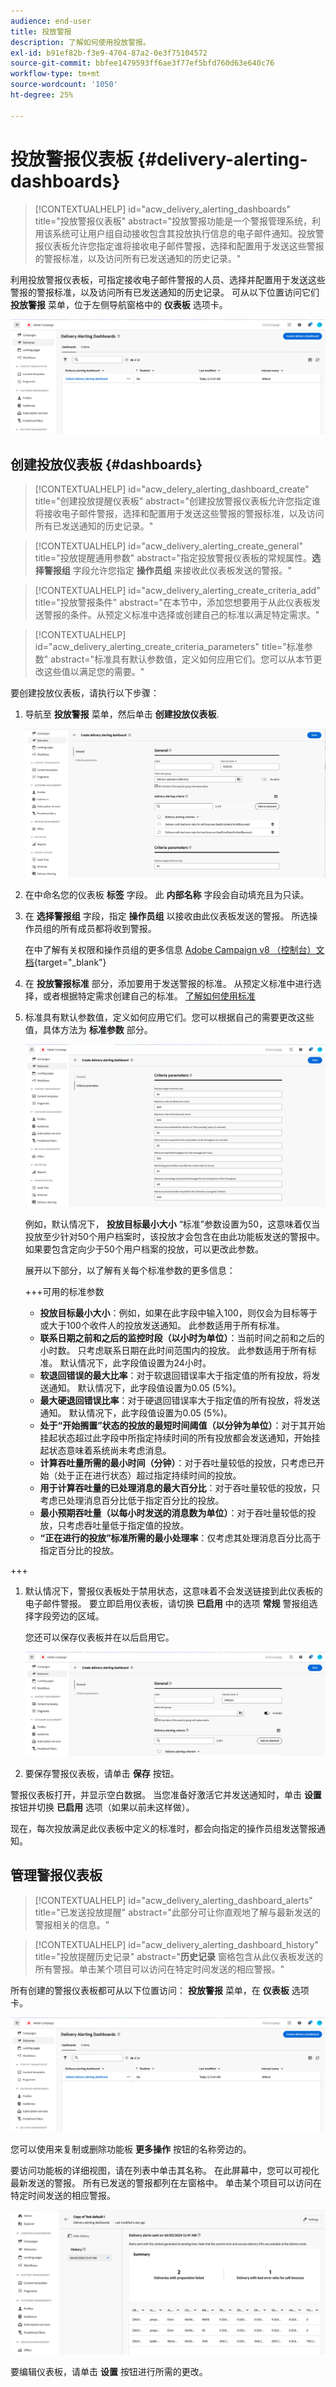 ```yaml
---
audience: end-user
title: 投放警报
description: 了解如何使用投放警报。
exl-id: b91ef82b-f3e9-4704-87a2-0e3f75104572
source-git-commit: bbfee1479593ff6ae3f77ef5bfd760d63e640c76
workflow-type: tm+mt
source-wordcount: '1050'
ht-degree: 25%

---
```


# 投放警报仪表板 {#delivery-alerting-dashboards}

>[!CONTEXTUALHELP]
>id="acw_delivery_alerting_dashboards"
>title="投放警报仪表板"
>abstract="投放警报功能是一个警报管理系统，利用该系统可让用户组自动接收包含其投放执行信息的电子邮件通知。投放警报仪表板允许您指定谁将接收电子邮件警报，选择和配置用于发送这些警报的警报标准，以及访问所有已发送通知的历史记录。"

利用投放警报仪表板，可指定接收电子邮件警报的人员、选择并配置用于发送这些警报的警报标准，以及访问所有已发送通知的历史记录。 可从以下位置访问它们 **投放警报** 菜单，位于左侧导航窗格中的 **仪表板** 选项卡。

![](assets/alerting-dashboard-list.png)

## 创建投放仪表板 {#dashboards}

>[!CONTEXTUALHELP]
>id="acw_delery_alerting_dashboard_create"
>title="创建投放提醒仪表板"
>abstract="创建投放警报仪表板允许您指定谁将接收电子邮件警报，选择和配置用于发送这些警报的警报标准，以及访问所有已发送通知的历史记录。"

>[!CONTEXTUALHELP]
>id="acw_delivery_alerting_create_general"
>title="投放提醒通用参数"
>abstract="指定投放警报仪表板的常规属性。**选择警报组** 字段允许您指定 **操作员组** 来接收此仪表板发送的警报。"

>[!CONTEXTUALHELP]
>id="acw_delivery_alerting_create_criteria_add"
>title="投放警报条件"
>abstract="在本节中，添加您想要用于从此仪表板发送警报的条件。从预定义标准中选择或创建自己的标准以满足特定需求。"

>[!CONTEXTUALHELP]
>id="acw_delivery_alerting_create_criteria_parameters"
>title="标准参数"
>abstract="标准具有默认参数值，定义如何应用它们。您可以从本节更改这些值以满足您的需要。"

要创建投放仪表板，请执行以下步骤：

1. 导航至 **投放警报** 菜单，然后单击 **创建投放仪表板**.

   ![](assets/alerting-dashboard.png)

1. 在中命名您的仪表板 **标签** 字段。 此 **内部名称** 字段会自动填充且为只读。

1. 在 **选择警报组** 字段，指定 **操作员组** 以接收由此仪表板发送的警报。 所选操作员组的所有成员都将收到警报。

   在中了解有关权限和操作员组的更多信息 [Adobe Campaign v8 （控制台）文档](https://experienceleague.adobe.com/en/docs/campaign/campaign-v8/admin/permissions/gs-permissions){target="_blank"}

1. 在 **投放警报标准** 部分，添加要用于发送警报的标准。 从预定义标准中进行选择，或者根据特定需求创建自己的标准。 [了解如何使用标准](../msg/delivery-alerting-criteria.md)

1. 标准具有默认参数值，定义如何应用它们。您可以根据自己的需要更改这些值，具体方法为 **标准参数** 部分。

   ![](assets/alerting-criteria-parameters.png)

   例如，默认情况下， **投放目标最小大小** “标准”参数设置为50，这意味着仅当投放至少针对50个用户档案时，该投放才会包含在由此功能板发送的警报中。 如果要包含定向少于50个用户档案的投放，可以更改此参数。

   展开以下部分，以了解有关每个标准参数的更多信息：

   +++可用的标准参数

   * **投放目标最小大小**：例如，如果在此字段中输入100，则仅会为目标等于或大于100个收件人的投放发送通知。 此参数适用于所有标准。
   * **联系日期之前和之后的监控时段（以小时为单位）**：当前时间之前和之后的小时数。 只考虑联系日期在此时间范围内的投放。 此参数适用于所有标准。 默认情况下，此字段值设置为24小时。
   * **软退回错误的最大比率**：对于软退回错误率大于指定值的所有投放，将发送通知。 默认情况下，此字段值设置为0.05 (5%)。
   * **最大硬退回错误比率**：对于硬退回错误率大于指定值的所有投放，将发送通知。 默认情况下，此字段值设置为0.05 (5%)。
   * **处于“开始搁置”状态的投放的最短时间阈值（以分钟为单位）**：对于其开始挂起状态超过此字段中所指定持续时间的所有投放都会发送通知，开始挂起状态意味着系统尚未考虑消息。
   * **计算吞吐量所需的最小时间（分钟）**：对于吞吐量较低的投放，只考虑已开始（处于正在进行状态）超过指定持续时间的投放。
   * **用于计算吞吐量的已处理消息的最大百分比**：对于吞吐量较低的投放，只考虑已处理消息百分比低于指定百分比的投放。
   * **最小预期吞吐量（以每小时发送的消息数为单位）**：对于吞吐量较低的投放，只考虑吞吐量低于指定值的投放。
   * **“正在进行的投放”标准所需的最小处理率**：仅考虑其处理消息百分比高于指定百分比的投放。

+++

1. 默认情况下，警报仪表板处于禁用状态，这意味着不会发送链接到此仪表板的电子邮件警报。 要立即启用仪表板，请切换 **已启用** 中的选项 **常规** 警报组选择字段旁边的区域。

   您还可以保存仪表板并在以后启用它。

   ![](assets/alerting-dashboard-enable.png)

1. 要保存警报仪表板，请单击 **保存** 按钮。

警报仪表板打开，并显示空白数据。 当您准备好激活它并发送通知时，单击 **设置** 按钮并切换 **已启用** 选项（如果以前未这样做）。

现在，每次投放满足此仪表板中定义的标准时，都会向指定的操作员组发送警报通知。

## 管理警报仪表板

>[!CONTEXTUALHELP]
>id="acw_delivery_alerting_dashboard_alerts"
>title="已发送投放提醒"
>abstract="此部分可让你直观地了解与最新发送的警报相关的信息。"

>[!CONTEXTUALHELP]
>id="acw_delivery_alerting_dashboard_history"
>title="投放提醒历史记录"
>abstract="**历史记录** 窗格包含从此仪表板发送的所有警报。单击某个项目可以访问在特定时间发送的相应警报。"

所有创建的警报仪表板都可从以下位置访问： **投放警报** 菜单，在 **仪表板** 选项卡。

![](assets/alerting-dashboard-list.png)

您可以使用来复制或删除功能板 **更多操作** 按钮的名称旁边的。

要访问功能板的详细视图，请在列表中单击其名称。 在此屏幕中，您可以可视化最新发送的警报。 所有已发送的警报都列在左窗格中。 单击某个项目可以访问在特定时间发送的相应警报。

![](assets/alerting-dashboard-details.png)

要编辑仪表板，请单击 **设置** 按钮进行所需的更改。
